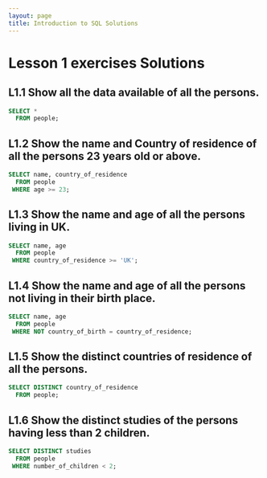 ```yaml
---
layout: page
title: Introduction to SQL Solutions
---
```

# Lesson 1 exercises Solutions

## L1.1 Show all the data available of all the persons.

```SQL
SELECT *
  FROM people;
```

##  L1.2 Show the name and Country of residence of all the persons 23 years old or above.

```SQL
SELECT name, country_of_residence
  FROM people
 WHERE age >= 23;
```

##  L1.3 Show the name and age of all the persons living in UK.

```SQL
SELECT name, age
  FROM people
 WHERE country_of_residence >= 'UK';
```

##  L1.4 Show the name and age of all the persons not living in their birth place.

```SQL
SELECT name, age
  FROM people
 WHERE NOT country_of_birth = country_of_residence;
```

##  L1.5 Show the distinct countries of residence of all the persons.

```SQL
SELECT DISTINCT country_of_residence
  FROM people;
```

##  L1.6 Show the distinct studies of the persons having less than 2 children.

```SQL
SELECT DISTINCT studies
  FROM people
 WHERE number_of_children < 2;
```

